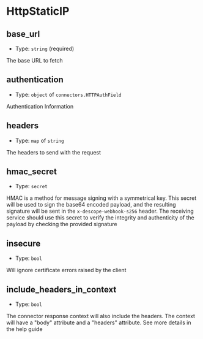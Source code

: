 
HttpStaticIP
============



base_url
--------

- Type: `string` (required)

The base URL to fetch



authentication
--------------

- Type: `object` of `connectors.HTTPAuthField` 

Authentication Information



headers
-------

- Type: `map` of `string` 

The headers to send with the request



hmac_secret
-----------

- Type: `secret` 

HMAC is a method for message signing with a symmetrical key. This secret will be
used to sign the base64 encoded payload, and the resulting signature will be
sent in the `x-descope-webhook-s256` header. The receiving service should use
this secret to verify the integrity and authenticity of the payload by checking
the provided signature



insecure
--------

- Type: `bool` 

Will ignore certificate errors raised by the client



include_headers_in_context
--------------------------

- Type: `bool` 

The connector response context will also include the headers. The context will
have a "body" attribute and a "headers" attribute. See more details in the help
guide

